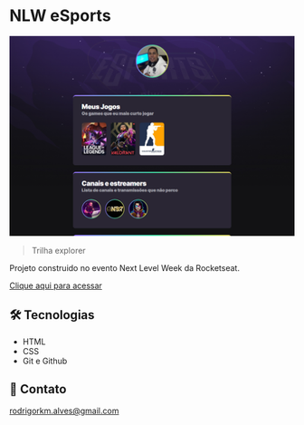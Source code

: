 # NLW eSports
![preview](./.github/preview.png)


> Trilha explorer

Projeto construido no evento Next Level Week da Rocketseat.

[Clique aqui para acessar](https://rodrigorkm.github.io/html/)

## 🛠 Tecnologias

- HTML
- CSS
- Git e Github

## 💛 Contato

rodrigorkm.alves@gmail.com
